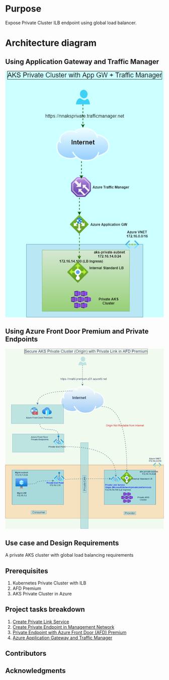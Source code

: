 # Purpose

Expose Private Cluster ILB endpoint using global load balancer.

# Architecture diagram

## Using Application Gateway and Traffic Manager

![alt text for image](architecture-diagram/app-gw.png)

## Using Azure Front Door Premium and Private Endpoints

![alt text for image](architecture-diagram/afd-premium.png)

## Use case and Design Requirements

A private AKS cluster with global load balancing requirements

## Prerequisites

1. Kubernetes Private Cluster with ILB
2. AFD Premium
3. AKS Private Cluster in Azure

## Project tasks breakdown

1. [Create Private Link Service](private-link-service/README.md)
2. [Create Private Endpoint in Management Network](private-end-point/setup.md)
3. [Private Endpoint with Azure Front Door (AFD) Premium](with-AFD-premium/README.md)
4. [Azure Application Gateway and Traffic Manager](with-TM-and-app-gw/README.md)

## Contributors

## Acknowledgments
